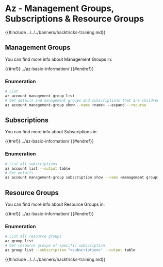 # Az - Management Groups, Subscriptions & Resource Groups

{{#include ../../../banners/hacktricks-training.md}}

## Management Groups

You can find more info about Management Groups in:

{{#ref}}
../az-basic-information/
{{#endref}}

### Enumeration

```bash
# List
az account management-group list
# Get details and management groups and subscriptions that are children
az account management-group show --name <name> --expand --recurse
```

## Subscriptions

You can find more info about Subscriptions in:

{{#ref}}
../az-basic-information/
{{#endref}}

### Enumeration

```bash
# List all subscriptions
az account list --output table
# Get details
az account management-group subscription show --name <management group> --subscription <subscription>
```

## Resource Groups

You can find more info about Resource Groups in:

{{#ref}}
../az-basic-information/
{{#endref}}

### Enumeration

```bash
# List all resource groups
az group list
# Get resource groups of specific subscription
az group list --subscription "<subscription>" --output table
```

{{#include ../../../banners/hacktricks-training.md}}




